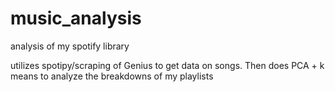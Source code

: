 # music_analysis
analysis of my spotify library

utilizes spotipy/scraping of Genius to get data on songs. Then does PCA + k means to analyze the breakdowns of my playlists
